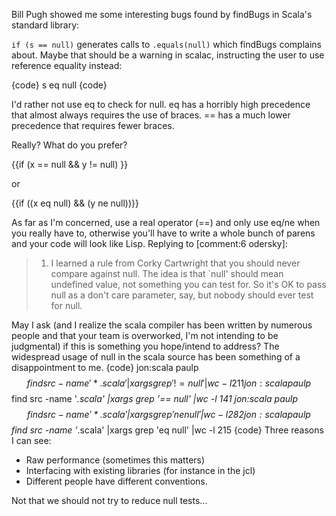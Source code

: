 Bill Pugh showed me some interesting bugs found by findBugs in Scala's standard library:

`if (s == null)` generates calls to `.equals(null)` which findBugs complains about. Maybe that should be a warning in scalac, instructing the user to use reference equality instead:

{code}
s eq null
{code}

I'd rather not use eq to check for null. eq has a horribly high precedence that almost always requires the use of braces. == has a much lower precedence that requires fewer braces.

Really? What do you prefer?

{{if (x == null && y != null) }}

or

{{if ((x eq null) && (y ne null))}}

As far as I'm concerned, use a real operator (==) and only use eq/ne when you really have to, otherwise you'll have to write a whole bunch of parens and your code will look like Lisp.
Replying to [comment:6 odersky]: 
> 1) I learned a rule from Corky Cartwright that you should never compare against null. The idea is that `null' should mean undefined value, not something you can test for. So it's OK to pass null as a don't care parameter, say, but nobody should ever test for null.

May I ask (and I realize the scala compiler has been written by numerous people and that your team is overworked, I'm not intending to be judgmental) if this is something you hope/intend to address? The widespread usage of null in the scala source has been something of a disappointment to me.
{code}
jon:scala paulp$$ find src -name '*.scala' |xargs grep '!= null'  |wc -l
     211
jon:scala paulp$$ find src -name '*.scala' |xargs grep '== null'  |wc -l
     141
jon:scala paulp$$ find src -name '*.scala' |xargs grep 'ne null'  |wc -l
     282
jon:scala paulp$$ find src -name '*.scala' |xargs grep 'eq null'  |wc -l
     215
{code}
Three reasons I can see:

- Raw performance (sometimes this matters)
- Interfacing with existing libraries (for instance in the jcl)
- Different people have different conventions. 

Not that we should not try to reduce null tests...


